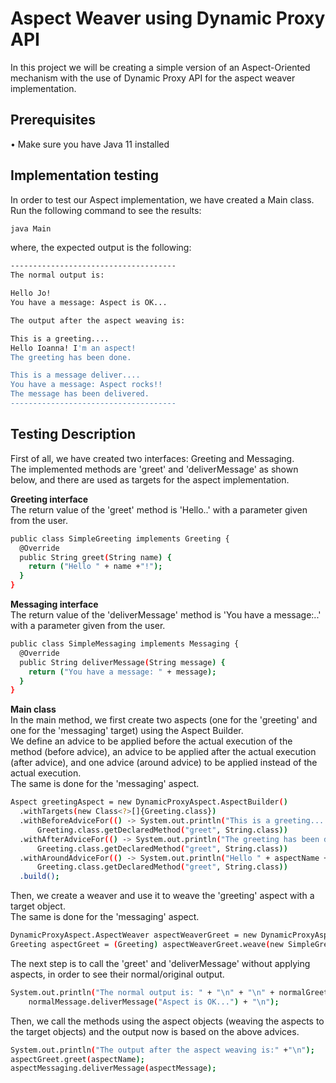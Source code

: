 # Aspect Weaver using Dynamic Proxy API
In this project we will be creating a simple version of an Aspect-Oriented mechanism with the use of Dynamic Proxy API for the aspect weaver implementation. 
## Prerequisites
• Make sure you have Java 11 installed

## Implementation testing

In order to test our Aspect implementation, we have created a Main class. <br/> 
Run the following command to see the results: 

```bash
java Main 
```
where, the expected output is the following: 

```bash
-------------------------------------
The normal output is:

Hello Jo!
You have a message: Aspect is OK...

The output after the aspect weaving is:

This is a greeting....
Hello Ioanna! I'm an aspect!
The greeting has been done.

This is a message deliver....
You have a message: Aspect rocks!!
The message has been delivered.
-------------------------------------
```

## Testing Description 

First of all, we have created two interfaces: Greeting and Messaging. </br>
The implemented methods are 'greet' and 'deliverMessage' as shown below, and there are used as targets for the aspect implementation. 

**Greeting interface** <br/> 
The return value of the 'greet' method is 'Hello..' with a parameter given from the user. 
```bash
public class SimpleGreeting implements Greeting {
  @Override
  public String greet(String name) {
    return ("Hello " + name +"!");
  }
}
```

**Messaging interface** <br/> 
The return value of the 'deliverMessage' method is 'You have a message:..' with a parameter given from the user. 
```bash
public class SimpleMessaging implements Messaging {
  @Override
  public String deliverMessage(String message) {
    return ("You have a message: " + message);
  }
}
```
**Main class** <br/> 
In the main method, we first create two aspects (one for the 'greeting' and one for the 'messaging' target) using the Aspect Builder. </br>
We define an advice to be applied before the actual execution of the method (before advice), an advice to be applied after the actual execution (after advice), and one advice (around advice) to be applied instead of the actual execution. </br>
The same is done for the 'messaging' aspect. 

```bash
Aspect greetingAspect = new DynamicProxyAspect.AspectBuilder()
  .withTargets(new Class<?>[]{Greeting.class})
  .withBeforeAdviceFor(() -> System.out.println("This is a greeting...."),
      Greeting.class.getDeclaredMethod("greet", String.class))
  .withAfterAdviceFor(() -> System.out.println("The greeting has been done."),
      Greeting.class.getDeclaredMethod("greet", String.class))
  .withAroundAdviceFor(() -> System.out.println("Hello " + aspectName + "! I'm an aspect! "),
      Greeting.class.getDeclaredMethod("greet", String.class))
  .build();
```

Then, we create a weaver and use it to weave the 'greeting' aspect with a target object. </br>
The same is done for the 'messaging' aspect. 
```bash
DynamicProxyAspect.AspectWeaver aspectWeaverGreet = new DynamicProxyAspect.AspectWeaver(greetingAspect);
Greeting aspectGreet = (Greeting) aspectWeaverGreet.weave(new SimpleGreeting());
```

The next step is to call the 'greet' and 'deliverMessage' without applying aspects, in order to see their normal/original output.

```bash
System.out.println("The normal output is: " + "\n" + "\n" + normalGreet.greet("Jo") + "\n" + 
    normalMessage.deliverMessage("Aspect is OK...") + "\n");
```

Then, we call the methods using the aspect objects (weaving the aspects to the target objects) and the output now is based on the above advices.  

```bash
System.out.println("The output after the aspect weaving is:" +"\n");
aspectGreet.greet(aspectName);
aspectMessaging.deliverMessage(aspectMessage);
```
